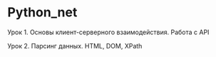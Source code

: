 # Python_net

Урок 1. Основы клиент-серверного взаимодействия. Работа с API

Урок 2. Парсинг данных. HTML, DOM, XPath
